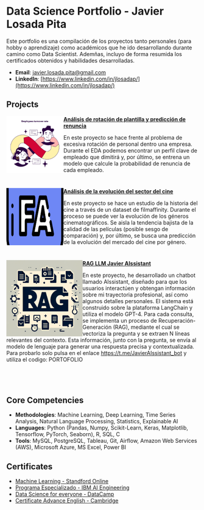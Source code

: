 # Data Science Portfolio - Javier Losada Pita
Este portfolio es una compilación de los proyectos tanto personales (para hobby o aprendizaje) como académicos que he ido desarrollando durante camino como Data Scientist. Ademñas, incluyo de forma resumida los certificados obtenidos y habilidades desarrolladas.
- **Email**: [javier.losada.pita@gmail.com](javier.losada.pita@gmail.com)
- **LinkedIn**: [https://www.linkedin.com/in/jlosadap/](https://www.linkedin.com/in/jlosadap/)


## Projects

<img align="left" width="150" height="150" src="https://github.com/Javi-LP/Portfolio/blob/main/main/Images/rotacion.jpg"> **[Análisis de rotación de plantilla y predicción de renuncia](https://github.com/Javi-LP/Rotacion-plantilla/)**

En este proyecto se hace frente al problema de excesiva rotación de personal dentro una empresa. Durante el EDA podemos encontrar un perfil clave de empleado que dimitirá y, por último, se entrena un modelo que calcule la probabilidad de renuncia de cada empleado.

#

<img align="left" width="150" height="150" src="https://github.com/Javi-LP/Portfolio/blob/main/main/Images/dataset-filmaffinity.png"> **[Análisis de la evolución del sector del cine](https://github.com/Javi-LP/Film-affinity-predictor)**

En este proyecto se hace un estudio de la historia del cine a través de un dataset de filmaffinity. Durante el proceso se puede ver la evolución de los géneros cinematográficos. Se aisla la tendencia bajista de la calidad de las películas (posible sesgo de comparación) y, por último, se busca una predicción de la evolución del mercado del cine por género.

#

<img align="left" width="200" height="200" src="https://github.com/Javi-LP/Portfolio/blob/main/main/Images/RAG2.png"> **[RAG LLM Javier AIssistant](https://github.com/Javi-LP/AIssistant)**

En este proyecto, he desarrollado un chatbot llamado AIssistant, diseñado para que los usuarios interactúen y obtengan información sobre mi trayectoria profesional, así como algunos detalles personales. El sistema está construido sobre la plataforma LangChain y utiliza el modelo GPT-4. Para cada consulta, se implementa un proceso de Recuperación-Generación (RAG), mediante el cual se vectoriza la pregunta y se extraen N líneas relevantes del contexto. Esta información, junto con la pregunta, se envía al modelo de lenguaje para generar una respuesta precisa y contextualizada. Para probarlo solo pulsa en el enlace https://t.me/JavierAIssistant_bot y utiliza el codigo: PORTOFOLIO

#

<br />

## Core Competencies

- **Methodologies**: Machine Learning, Deep Learning, Time Series Analysis, Natural Language Processing, Statistics, Explainable AI
- **Languages**: Python (Pandas, Numpy, Scikit-Learn, Keras, Matplotlib, Tensorflow, PyTorch, Seaborn), R, SQL, C
- **Tools**: MySQL, PostgreSQL, Tableau, Git, Airflow, Amazon Web Services (AWS), Microsoft Azure, MS Excel, Power BI

## Certificates

  - [Machine Learning - Standford Online](https://github.com/Javi-LP/Portfolio/blob/main/certificados/Standford%20Online%20MachineLearning%204WZWFBU42WZV.pdf)
  - [Programa Especializado - IBM AI Engineering](https://github.com/Javi-LP/Portfolio/blob/main/certificados/IBM%20AI%20Engineering%20BG8CADJB6YCJ.pdf)
  - [Data Science for everyone - DataCamp](https://github.com/Javi-LP/Portfolio/blob/main/certificados/DataCampDataScience.pdf)
  - [Certificate Advance English - Cambridge](https://github.com/Javi-LP/Portfolio/blob/main/certificados/Cambridge%20CAE%20(C1).pdf)

